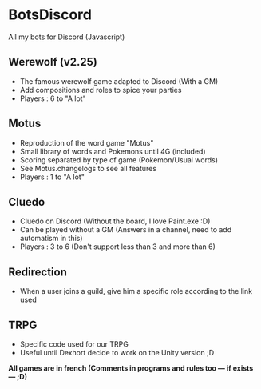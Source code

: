 # BotsDiscord
All my bots for Discord (Javascript)

## Werewolf (v2.25)
- The famous werewolf game adapted to Discord (With a GM)
- Add compositions and roles to spice your parties
- Players : 6 to "A lot"

## Motus
- Reproduction of the word game "Motus"
- Small library of words and Pokemons until 4G (included)
- Scoring separated by type of game (Pokemon/Usual words)
- See Motus.changelogs to see all features
- Players : 1 to "A lot"

## Cluedo
- Cluedo on Discord (Without the board, I love Paint.exe :D)
- Can be played without a GM (Answers in a channel, need to add automatism in this)
- Players : 3 to 6 (Don't support less than 3 and more than 6)

## Redirection
- When a user joins a guild, give him a specific role according to the link used

## TRPG
- Specific code used for our TRPG
- Useful until Dexhort decide to work on the Unity version ;D

**All games are in french (Comments in programs and rules too ― if exists ― ;D)**
